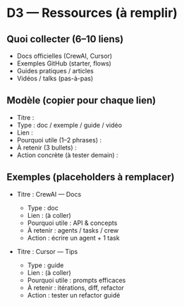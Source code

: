 # D3 — Ressources (à remplir)

## Quoi collecter (6–10 liens)
- Docs officielles (CrewAI, Cursor)
- Exemples GitHub (starter, flows)
- Guides pratiques / articles
- Vidéos / talks (pas-à-pas)

## Modèle (copier pour chaque lien)
- Titre :
- Type : doc / exemple / guide / vidéo
- Lien :
- Pourquoi utile (1–2 phrases) :
- À retenir (3 bullets) :
- Action concrète (à tester demain) :

## Exemples (placeholders à remplacer)
- Titre : CrewAI — Docs
  - Type : doc
  - Lien : (à coller)
  - Pourquoi utile : API & concepts
  - À retenir : agents / tasks / crew
  - Action : écrire un agent + 1 task

- Titre : Cursor — Tips
  - Type : guide
  - Lien : (à coller)
  - Pourquoi utile : prompts efficaces
  - À retenir : itérations, diff, refactor
  - Action : tester un refactor guidé
